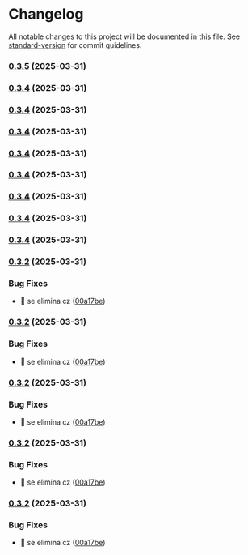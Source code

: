 # Changelog

All notable changes to this project will be documented in this file. See [standard-version](https://github.com/conventional-changelog/standard-version) for commit guidelines.

### [0.3.5](https://github.com/VictorManuelCarrillo/vue-ui/compare/v0.3.3...v0.3.5) (2025-03-31)

### [0.3.4](https://github.com/VictorManuelCarrillo/vue-ui/compare/v0.3.3...v0.3.4) (2025-03-31)

### [0.3.4](https://github.com/VictorManuelCarrillo/vue-ui/compare/v0.3.3...v0.3.4) (2025-03-31)

### [0.3.4](https://github.com/VictorManuelCarrillo/vue-ui/compare/v0.3.3...v0.3.4) (2025-03-31)

### [0.3.4](https://github.com/VictorManuelCarrillo/vue-ui/compare/v0.3.3...v0.3.4) (2025-03-31)

### [0.3.4](https://github.com/VictorManuelCarrillo/vue-ui/compare/v0.3.3...v0.3.4) (2025-03-31)

### [0.3.4](https://github.com/VictorManuelCarrillo/vue-ui/compare/v0.3.3...v0.3.4) (2025-03-31)

### [0.3.4](https://github.com/VictorManuelCarrillo/vue-ui/compare/v0.3.3...v0.3.4) (2025-03-31)

### [0.3.4](https://github.com/VictorManuelCarrillo/vue-ui/compare/v0.3.3...v0.3.4) (2025-03-31)

### [0.3.2](https://github.com/VictorManuelCarrillo/vue-ui/compare/v0.2.0...v0.3.2) (2025-03-31)


### Bug Fixes

* :bug: se elimina cz ([00a17be](https://github.com/VictorManuelCarrillo/vue-ui/commit/00a17bea6df114aa26f64c174cfdb42bf1dbbe0b))

### [0.3.2](https://github.com/VictorManuelCarrillo/vue-ui/compare/v0.2.0...v0.3.2) (2025-03-31)


### Bug Fixes

* :bug: se elimina cz ([00a17be](https://github.com/VictorManuelCarrillo/vue-ui/commit/00a17bea6df114aa26f64c174cfdb42bf1dbbe0b))

### [0.3.2](https://github.com/VictorManuelCarrillo/vue-ui/compare/v0.2.0...v0.3.2) (2025-03-31)


### Bug Fixes

* :bug: se elimina cz ([00a17be](https://github.com/VictorManuelCarrillo/vue-ui/commit/00a17bea6df114aa26f64c174cfdb42bf1dbbe0b))

### [0.3.2](https://github.com/VictorManuelCarrillo/vue-ui/compare/v0.2.0...v0.3.2) (2025-03-31)


### Bug Fixes

* :bug: se elimina cz ([00a17be](https://github.com/VictorManuelCarrillo/vue-ui/commit/00a17bea6df114aa26f64c174cfdb42bf1dbbe0b))

### [0.3.2](https://github.com/VictorManuelCarrillo/vue-ui/compare/v0.2.0...v0.3.2) (2025-03-31)


### Bug Fixes

* :bug: se elimina cz ([00a17be](https://github.com/VictorManuelCarrillo/vue-ui/commit/00a17bea6df114aa26f64c174cfdb42bf1dbbe0b))
